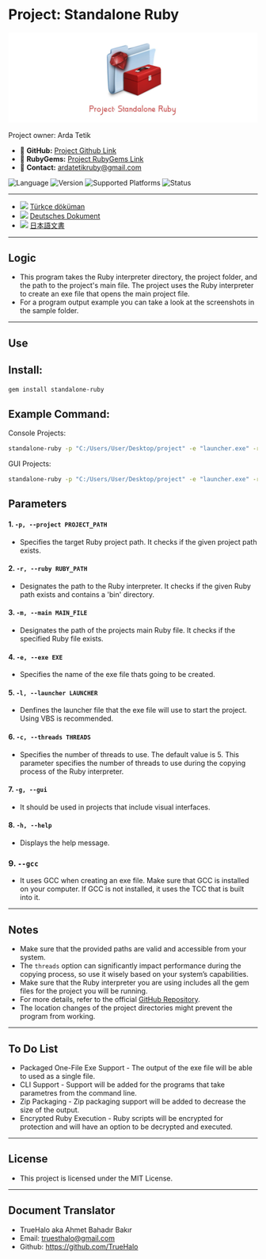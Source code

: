 # Project: Standalone Ruby

![Project Banner](images/banner.jpg)

Project owner: Arda Tetik

- 🔗 **GitHub:** [Project Github Link](https://github.com/ardatetikbey/Standalone-Ruby)
- 🔗 **RubyGems:** [Project RubyGems Link](https://rubygems.org/gems/standalone-ruby)
- 🔗 **Contact:** ardatetikruby@gmail.com

![Language](https://img.shields.io/badge/language-Ruby-red) ![Version](https://img.shields.io/badge/version-1.3-red) ![Supported Platforms](https://img.shields.io/badge/platform-windows-blue) ![Status](https://img.shields.io/badge/status-in%20progress-yellow)

---
- <img src="https://upload.wikimedia.org/wikipedia/commons/b/b4/Flag_of_Turkey.svg" width="20"/> [Türkçe döküman](documents/turkish.md)
- <img src="https://upload.wikimedia.org/wikipedia/commons/b/ba/Flag_of_Germany.svg" width="20"/>  [Deutsches Dokument](documents/deutsch.md)
- <img src="https://upload.wikimedia.org/wikipedia/en/9/9e/Flag_of_Japan.svg" width="20"/> [日本語文書](documents/japanese.md)

---

## Logic

- This program takes the Ruby interpreter directory, the project folder, and the path to the project's main file. The project uses the Ruby interpreter to create an exe file that opens the main project file.
- For a program output example you can take a look at the screenshots in the sample folder.
  
---

## Use

## Install:

```bash
gem install standalone-ruby
```

## Example Command:

Console Projects:

```bash
standalone-ruby -p "C:/Users/User/Desktop/project" -e "launcher.exe" -r "C:/Users/User/Documents/Ruby34-x64" -m "C:/Users/User/Desktop/myproject/main.rb" -l launcher.exe -c 5
```

GUI Projects:

```bash
standalone-ruby -p "C:/Users/User/Desktop/project" -e "launcher.exe" -r "C:/Users/User/Documents/Ruby34-x64" -m "C:/Users/User/Desktop/myproject/main.rb" -l launcher.exe -c 5 --gui
```

## Parameters

#### 1. `-p, --project PROJECT_PATH`
- Specifies the target Ruby project path. It checks if the given project path exists.

#### 2. `-r, --ruby RUBY_PATH`
- Designates the path to the Ruby interpreter. It checks if the given Ruby path exists and contains a 'bin' directory.

#### 3. `-m, --main MAIN_FILE`
- Designates the path of the projects main Ruby file. It checks if the specified Ruby file exists.

#### 4. `-e, --exe EXE`
- Specifies the name of the exe file thats going to be created.

#### 5. `-l, --launcher LAUNCHER`
- Denfines the launcher file that the exe file will use to start the project. Using VBS is recommended.

#### 6. `-c, --threads THREADS`
- Specifies the number of threads to use. The default value is 5. This parameter specifies the number of threads to use during the copying process of the Ruby interpreter.

#### 7. `-g, --gui`
- It should be used in projects that include visual interfaces.

#### 8. `-h, --help`
- Displays the help message.

### 9. `--gcc`
- It uses GCC when creating an exe file. Make sure that GCC is installed on your computer. If GCC is not installed, it uses the TCC that is built into it.
---

## Notes

  - Make sure that the provided paths are valid and accessible from your system.  
  - The `threads` option can significantly impact performance during the copying process, so use it wisely based on your system’s capabilities.
  - Make sure that the Ruby interpreter you are using includes all the gem files for the project you will be running.
  - For more details, refer to the official [GitHub Repository](https://github.com/ardatetikbey/Standalone-Ruby).  
  - The location changes of the project directories might prevent the program from working.

---

## To Do List

  - Packaged One-File Exe Support - The output of the exe file will be able to used as a single file.
  - CLI Support - Support will be added for the programs that take parametres from the command line.
  - Zip Packaging - Zip packaging support will be added to decrease the size of the output.
  - Encrypted Ruby Execution - Ruby scripts will be encrypted for protection and will have an option to be decrypted and executed.

---

## License

- This project is licensed under the MIT License.

---

## Document Translator
- TrueHalo aka Ahmet Bahadır Bakır
- Email: truesthalo@gmail.com
- Github: https://github.com/TrueHalo
